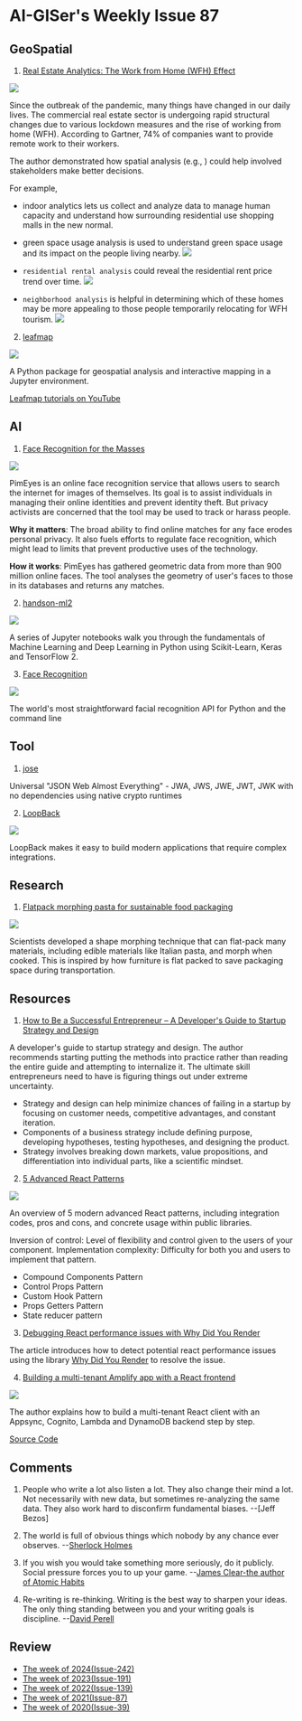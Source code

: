 # AI-GISer's Weekly Issue 87

## GeoSpatial

1. [Real Estate Analytics: The Work from Home (WFH) Effect]()

![](https://carto.com/blog/img/posts/2021/2021-05-05-real-estate-analytics-working-from-home-effect/merlin-properties.png)

Since the outbreak of the pandemic, many things have changed in our daily lives. The commercial real estate sector is undergoing rapid structural changes due to various lockdown measures and the rise of working from home (WFH). According to Gartner, 74% of companies want to provide remote work to their workers.

The author demonstrated how spatial analysis (e.g., ) could help involved stakeholders make better decisions.

For example,

- indoor analytics lets us collect and analyze data to manage human capacity and understand how surrounding residential use shopping malls in the new normal.
- green space usage analysis is used to understand green space usage and its impact on the people living nearby.
  ![](https://carto.com/blog/img/posts/2021/2021-05-05-real-estate-analytics-working-from-home-effect/nyc-park-usage.png)
- `residential rental analysis` could reveal the residential rent price trend over time.
  ![](https://carto.com/blog/img/posts/2021/2021-05-05-real-estate-analytics-working-from-home-effect/zoopla-rental-prices.png)

- `neighborhood analysis` is helpful in determining which of these homes may be more appealing to those people temporarily relocating for WFH tourism.
  ![](https://carto.com/blog/img/posts/2021/2021-05-05-real-estate-analytics-working-from-home-effect/sonder-airbnb.png)

2. [leafmap](https://github.com/giswqs/leafmap)

![](https://leafmap.org/data/leafmap_demo.gif)

A Python package for geospatial analysis and interactive mapping in a Jupyter environment.

[Leafmap tutorials on YouTube](https://www.youtube.com/c/QiushengWu)

## AI

1. [Face Recognition for the Masses](https://www.deeplearning.ai/the-batch/issue-93/)

![](https://info.deeplearning.ai/hs-fs/hubfs/ezgif.com-gif-maker%20-%202021-05-25T094231.843.gif?width=1200&upscale=true&name=ezgif.com-gif-maker%20-%202021-05-25T094231.843.gif)

PimEyes is an online face recognition service that allows users to search the internet for images of themselves. Its goal is to assist individuals in managing their online identities and prevent identity theft. But privacy activists are concerned that the tool may be used to track or harass people.

**Why it matters**: The broad ability to find online matches for any face erodes personal privacy. It also fuels efforts to regulate face recognition, which might lead to limits that prevent productive uses of the technology.

**How it works**: PimEyes has gathered geometric data from more than 900 million online faces. The tool analyses the geometry of user's faces to those in its databases and returns any matches.

2. [handson-ml2](https://github.com/ageron/handson-ml2)

![](https://camo.githubusercontent.com/27a6f1d2f26314cdbd8d84090aeb8b5d3a56230bdaafc72ec879588728fa4f9a/68747470733a2f2f696d616765732d6e612e73736c2d696d616765732d616d617a6f6e2e636f6d2f696d616765732f492f353161715963315179724c2e5f53583337395f424f312c3230342c3230332c3230305f2e6a7067)

A series of Jupyter notebooks walk you through the fundamentals of Machine Learning and Deep Learning in Python using Scikit-Learn, Keras and TensorFlow 2.

3. [Face Recognition](https://github.com/ageitgey/face_recognition)

![](https://cloud.githubusercontent.com/assets/896692/24430398/36f0e3f0-13cb-11e7-8258-4d0c9ce1e419.gif)

The world's most straightforward facial recognition API for Python and the command line

## Tool

1. [jose](https://github.com/panva/jose)

Universal "JSON Web Almost Everything" - JWA, JWS, JWE, JWT, JWK with no dependencies using native crypto runtimes

2. [LoopBack](https://github.com/strongloop/loopback-next)

![](https://loopback.io/pages/en/lb4/imgs/lb4-high-level.png)

LoopBack makes it easy to build modern applications that require complex integrations.

## Research

1. [Flatpack morphing pasta for sustainable food packaging](https://www.morphingmatter.cs.cmu.edu/projects/morphing-pasta-and-beyond)

![](https://images.squarespace-cdn.com/content/v1/5fc1dbf8116eb00e3c52b568/34568a9a-9dfb-4c46-89e5-c9ca09f490ef/ke17ZwdGBToddI8pDm48kNvT88LknE-K9M4pGNO0Iqd7gQa3H78H3Y0txjaiv_0fDoOvxcdMmMKkDsyUqMSsMWxHk725yiiHCCLfrh8O1z5QPOohDIaIeljMHgDF5CVlOqpeNLcJ80NK65_fV7S1USOFn4xF8vTWDNAUBm5ducQhX-V3oVjSmr829Rco4W2Uo49ZdOtO_QXox0_W7i2zEA/morphing_pasta-03.jpg?format=750w)

Scientists developed a shape morphing technique that can flat-pack many materials, including edible materials like Italian pasta, and morph when cooked. This is inspired by how furniture is flat packed to save packaging space during transportation.

## Resources

1. [How to Be a Successful Entrepreneur – A Developer's Guide to Startup Strategy and Design](https://www.freecodecamp.org/news/be-a-successful-entrepreneur-developers-guide-to-startup-strategy-and-design/)

A developer's guide to startup strategy and design. The author recommends starting putting the methods into practice rather than reading the entire guide and attempting to internalize it. The ultimate skill entrepreneurs need to have is figuring things out under extreme uncertainty.

- Strategy and design can help minimize chances of failing in a startup by focusing on customer needs, competitive advantages, and constant iteration.
- Components of a business strategy include defining purpose, developing hypotheses, testing hypotheses, and designing the product.
- Strategy involves breaking down markets, value propositions, and differentiation into individual parts, like a scientific mindset.

2. [5 Advanced React Patterns](https://javascript.plainenglish.io/5-advanced-react-patterns-a6b7624267a6)

![](https://miro.medium.com/max/5468/1*LVq5PcC09q34j7FExkY5Zg.png)

An overview of 5 modern advanced React patterns, including integration codes, pros and cons, and concrete usage within public libraries.

Inversion of control: Level of flexibility and control given to the users of your component.
Implementation complexity: Difficulty for both you and users to implement that pattern.

- Compound Components Pattern
- Control Props Pattern
- Custom Hook Pattern
- Props Getters Pattern
- State reducer pattern

3. [Debugging React performance issues with Why Did You Render](https://blog.logrocket.com/debugging-react-performance-issues-with-why-did-you-render/)

The article introduces how to detect potential react performance issues using the library [Why Did You Render](https://github.com/welldone-software/why-did-you-render) to resolve the issue.

4. [Building a multi-tenant Amplify app with a React frontend](https://blog.logrocket.com/multi-tenant-amplify-app-react-frontend/)

![](https://blog.logrocket.com/wp-content/uploads/2021/05/multi-tenant-app-architecture.png)

The author explains how to build a multi-tenant React client with an Appsync, Cognito, Lambda and DynamoDB backend step by step.

[Source Code](https://github.com/brayoh/amplify-multi-tenant-react)

## Comments

1. People who write a lot also listen a lot. They also change their mind a lot. Not necessarily with new data, but sometimes re-analyzing the same data. They also work hard to disconfirm fundamental biases.
   --[Jeff Bezos]

2. The world is full of obvious things which nobody by any chance ever observes.
   --[Sherlock Holmes](https://openlettersreview.com/posts/its-a-mystery-the-world-is-full-of-obvious-things-which-nobody-by-any-chance-ever-observes)

3. If you wish you would take something more seriously, do it publicly. Social pressure forces you to up your game.
   --[James Clear-the author of Atomic Habits](https://perell.com/essay/why-you-should-write/)

4. Re-writing is re-thinking. Writing is the best way to sharpen your ideas. The only thing standing between you and your writing goals is discipline.
   --[David Perell](https://perell.com/essay/why-you-should-write/)

## Review

- [The week of 2024(Issue-242)](../2024/issue-242.md)
- [The week of 2023(Issue-191)](../2023/issue-191.md)
- [The week of 2022(Issue-139)](../2022/issue-139.md)
- [The week of 2021(Issue-87)](../2021/issue-87.md)
- [The week of 2020(Issue-39)](../2020/issue-39.md)
